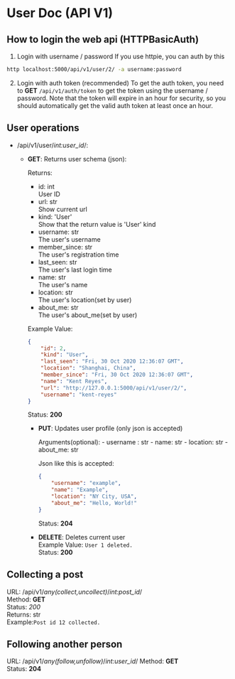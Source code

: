 # User Doc (API V1)

## How to login the web api (HTTPBasicAuth)
1. Login with username / password
If you use httpie, you can auth by this
```bash
http localhost:5000/api/v1/user/2/ -a username:password
```
2. Login with auth token (recommended)
To get the auth token, you need to **GET**
`/api/v1/auth/token` to get the token using the username / password.
Note that the token will expire in an hour for security, so you should
automatically get the valid auth token at least once an hour.

## User operations
- /api/v1/user/*int:user_id*/:  
  - **GET**: Returns user schema (json):  

    Returns:
    - id: int  
      User ID
    - url: str  
      Show current url
    - kind: 'User'  
      Show that the return value is 'User' kind
    - username: str  
      The user's username
    - member_since: str  
      The user's registration time
    - last_seen: str  
      The user's last login time
    - name: str  
      The user's name
    - location: str  
      The user's location(set by user)
    - about_me: str  
      The user's about_me(set by user)

    Example Value:

    ```json
    {
        "id": 2,
        "kind": "User",
        "last_seen": "Fri, 30 Oct 2020 12:36:07 GMT",
        "location": "Shanghai, China",
        "member_since": "Fri, 30 Oct 2020 12:36:07 GMT",
        "name": "Kent Reyes",
        "url": "http://127.0.0.1:5000/api/v1/user/2/",
        "username": "kent-reyes"
    }
    ```

    Status: **200**

    - **PUT**: Updates user profile (only json is accepted)

        Arguments(optional):
          - username : str
          - name: str
          - location: str
          - about_me: str

        Json like this is accepted:

        ```json
        {
            "username": "example",
            "name": "Example",
            "location": "NY City, USA",
            "about_me": "Hello, World!"
        }
        ```

        Status: **204**

    - **DELETE**: Deletes current user  
        Example Value: `User 1 deleted.`  
        Status: **200**

## Collecting a post
URL: /api/v1/*any(collect,uncollect)*/*int:post_id*/  
Method: **GET**  
Status: *200*  
Returns: str  
Example:`Post id 12 collected.`

## Following another person
URL: /api/v1/*any(follow,unfollow)*/*int:user_id*/
Method: **GET**  
Status: **204**  
